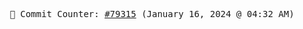 <p align="center">
    <samp>
        📮 Commit Counter: <a href="https://github.com/Javascript-void0/Javascript-void0/commits/main">#79315</a> (January 16, 2024 @ 04:32 AM)
    </samp>
</p>